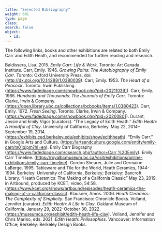 ```yaml
---
title: "Selected Bibliography"
weight: 601
type: page
class:
search: false
object:
  - id:
---
```

The following links, books and other exhibitions are related to both Emily Carr and Edith Heath, and recommended for further reading and research.

Baldissera, Lisa. 2015. *Emily Carr: Life & Work*. Toronto: Art Canada Institute. 
Carr, Emily. 1946. *Growing Pains: The Autobiography of Emily Carr*. Toronto: Oxford University Press. doi: (http://dx.doi.org/10.14288/1.0380039).
Carr, Emily. 1953. *The Heart of a Peacock*. Toronto: Irwin Publishing. (https://www.fadedpage.com/showbook.php?pid=20211039]).
Carr, Emily. 1966. *Hundreds and Thousands: The Journals of Emily Carr*. Toronto: Clarke, Irwin & Company. (https://open.library.ubc.ca/collections/bcbooks/items/1.0380423). 
Carr, Emily. 1972. *Fresh Seeing*. Toronto: Clarke, Irwin & Company. (https://www.fadedpage.com/showbook.php?pid=20200801). 
Durant, Jessie and Emily Vigor (curators). “The Legacy of Edith Heath.” *Edith Heath: A Handful of Clay*. University of California, Berkeley. May 22, 2014–September 19, 2014. (https://exhibits.ced.berkeley.edu/exhibits/show/edithheath).
“Emily Carr.” in Google Arts and Culture. (https://artsandculture.google.com/entity/emily-carr/m01qjpm?hl=en).
Emily Carr Biography  (https://www.fadedpage.com/csearch.php?author=Carr,%20Emily).
Emily Carr Timeline. (https://royalbcmuseum.bc.ca/visit/exhibitions/online-exhibitions/emily-carr-timeline).
Gordon Shearer, Julie and Germaine LaBerge. 1995. Tableware and Tile for the World, Heath Ceramics, 1944-1994. Berkeley: University of California, Berkeley; Berkeley: Bancroft Library.
“Heath Ceramics: The Making of a California Classic” May 23, 2019. in Artbound, produced by KCET, video, 54:58. (https://www.kcet.org/shows/artbound/episodes/heath-ceramics-the-making-of-a-california-classic). 
Klausner, Amos. 2006. *Heath Ceramics: The Complexity of Simplicity*. San Francisco: Chronicle Books.
Volland, Jennifer (curator). *Edith Heath: A Life in Clay*. Oakland Museum of California. January 29, 2022–October 30, 2022. (https://museumca.org/exhibit/edith-heath-life-clay). 
Volland, Jennifer and Chris Marino, eds. 2021. *Edith Heath: Philosophies*. Vancouver: Information Office; Berkeley: Berkeley Design Books.

